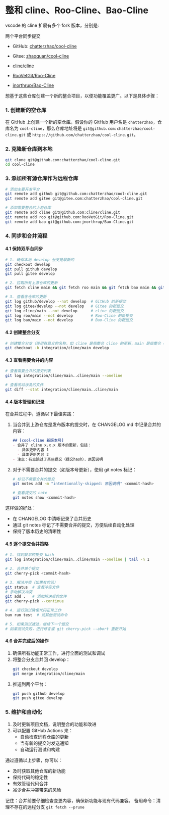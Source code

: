 # 整和 cline、Roo-Cline、Bao-Cline
vscode 的 cline 扩展有多个 fork 版本，分别是:

两个平台同步提交
- GitHub: [chatterzhao/cool-cline](https://github.com/chatterzhao/cool-cline.git)
- Gitee: [zhaoquan/cool-cline](https://gitee.com/zhaoquan/cool-cline.git)

- [cline/cline](https://github.com/chatterzhao/cool-cline.git)
- [RooVetGit/Roo-Cline](https://github.com/RooVetGit/Roo-Cline.git)
- [jnorthrup/Bao-Cline](https://github.com/jnorthrup/Bao-Cline.git)

想基于这些仓库创建一个新的整合项目，以便功能覆盖更广。以下是具体步骤：

### 1. 创建新的空仓库
在 GitHub 上创建一个新的空仓库。假设你的 GitHub 用户名是 `chatterzhao`，仓库名为 `cool-cline`，那么仓库地址将是 `git@github.com:chatterzhao/cool-cline.git` 或 `https://github.com/chatterzhao/cool-cline.git`。

### 2. 克隆新仓库到本地
```bash
git clone git@github.com:chatterzhao/cool-cline.git
cd cool-cline
```

### 3. 添加所有源仓库作为远程仓库
```bash
# 添加主要开发平台
git remote add github git@github.com:chatterzhao/cool-cline.git
git remote add gitee git@gitee.com:chatterzhao/cool-cline.git

# 添加需要整合的上游仓库
git remote add cline git@github.com:cline/cline.git
git remote add roo git@github.com:RooVetGit/Roo-Cline.git
git remote add bao git@github.com:jnorthrup/Bao-Cline.git
```

### 4. 同步和合并流程
#### 4.1 保持双平台同步
```bash
# 1. 确保本地 develop 分支是最新的
git checkout develop
git pull github develop
git pull gitee develop

# 2. 拉取所有上游仓库的更新
git fetch cline main && git fetch roo main && git fetch bao main && git fetch github develop && git fetch gitee develop

# 3. 查看各仓库的更新
git log github/develop --not develop  # GitHub 的新提交
git log gitee/develop --not develop   # Gitee 的新提交
git log cline/main --not develop      # cline 的新提交
git log roo/main --not develop        # Roo-Cline 的新提交
git log bao/main --not develop        # Bao-Cline 的新提交
```

#### 4.2 创建整合分支
```bash
# 创建整合分支（使用有意义的名称，如 cline 是指整合 cline 的更新，main 是指整合 cline 的 main 分支，develop 是指从本地 develop 分支创建这个新分支）
git checkout -b integration/cline/main develop
```

#### 4.3 查看需要合并的内容
```bash
# 查看需要合并的提交列表
git log integration/cline/main..cline/main --oneline

# 查看改动涉及的文件
git diff --stat integration/cline/main..cline/main
```

#### 4.4 版本管理和记录
在合并过程中，遵循以下最佳实践：

1. 当合并到上游仓库是发布版本的提交时，在 CHANGELOG.md 中记录合并的内容：
   ```markdown
   ## [cool-cline 新版本号]
   - 合并了 cline x.x.x 版本的更新，包括：
     - 具体更新内容 1
     - 具体更新内容 2
   - 注意：有意跳过了某些提交（提交hash），原因说明
   ```

2. 对于不需要合并的提交（如版本号更新），使用 git notes 标记：
   ```bash
   # 标记不需要合并的提交
   git notes add -m "intentionally-skipped: 原因说明" <commit-hash>

   # 查看提交的 note
   git notes show <commit-hash>
   ```

这样做的好处：
- 在 CHANGELOG 中清晰记录了合并历史
- 通过 git notes 标记了不需要合并的提交，方便后续自动化处理
- 保持了版本历史的清晰性

#### 4.5 逐个提交合并策略
```bash
# 1. 找到最早的提交 hash
git log integration/cline/main..cline/main --oneline | tail -n 1

# 2. 合并单个提交
git cherry-pick <commit-hash>

# 3. 解决冲突（如果有的话）
git status  # 查看冲突文件
# 手动解决冲突
git add .   # 添加解决后的文件
git cherry-pick --continue

# 4. 运行测试确保代码正常工作
bun run test  # 或其他测试命令

# 5. 如果测试通过，继续下一个提交
# 如果测试失败，进行修复或 git cherry-pick --abort 重新开始
```

#### 4.6 合并完成后的操作
1. 确保所有功能正常工作，进行全面的测试和调试
2. 将整合分支合并回 develop：
   ```bash
   git checkout develop
   git merge integration/cline/main
   ```
3. 推送到两个平台：
   ```bash
   git push github develop
   git push gitee develop
   ```

### 5. 维护和自动化
1. 及时更新项目文档，说明整合的功能和改进
2. 可以配置 GitHub Actions 来：
   - 自动检查远程仓库的更新
   - 当有新的提交时发送通知
   - 自动运行测试和构建

通过遵循以上步骤，你可以：
- 及时获取其他仓库的新功能
- 保持代码的稳定性
- 有效管理代码合并
- 减少合并冲突带来的风险

记住：合并前要仔细检查变更内容，确保新功能与现有代码兼容。
备用命令：清理不存在的远程分支 `git fetch --prune`

